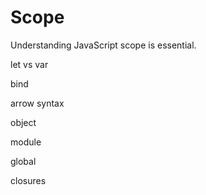 # Scope

Understanding JavaScript scope is essential.

let vs var

bind

arrow syntax

object

module

global

closures
